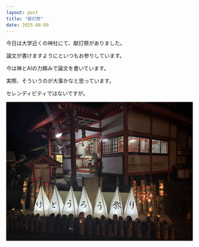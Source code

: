 ```yaml
---
layout: post
title: "献灯祭"
date: 2025-08-09
---
```


今日は大学近くの神社にて、献灯祭がありました。

論文が書けますようにといつもお参りしています。

今は神とAIの力頼みで論文を書いています。

実際、そういうのが大事かなと思っています。

セレンディピティではないですが。

![神社](/assets/images/taketo.png)





